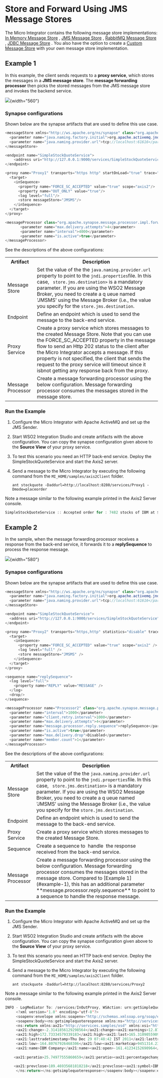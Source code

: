 # Store and Forward Using JMS Message Stores

The Micro Integrator contains the following message store implementations: [In Memory Message
Store](https://docs.wso2.com/display/EI611/In+Memory+Message+Store) ,
[JMS Message
Store](https://docs.wso2.com/display/EI611/JMS+Message+Store) ,
[RabbitMQ Message
Store](https://docs.wso2.com/display/EI611/RabbitMQ+Message+Store) ,
[JDBC Message
Store](https://docs.wso2.com/display/EI611/JDBC+Message+Store) . You
also have the option to create a [Custom Message
Store](https://docs.wso2.com/display/EI650/Custom+Message+Store) with
your own message store implementation.

## Example 1

In this example, the client sends requests to a **proxy service**, which stores the messages in a **JMS message store**. The **message forwarding processor** then picks the stored messages from the JMS message store and invokes the backend service.

![](attachments/119130313/119130315.png){width="560"}  

### Synapse configurations

Shown below are the synapse artifacts that are used to define this use case.

``` java tab="Message Store"
<messageStore xmlns="http://ws.apache.org/ns/synapse" class="org.apache.synapse.message.store.impl.jms.JmsStore" name="JMSMS">
  <parameter name="java.naming.factory.initial">org.apache.activemq.jndi.ActiveMQInitialContextFactory</parameter>
  <parameter name="java.naming.provider.url">tcp://localhost:61616</parameter>
</messageStore>
```

``` java tab="Endpoint"
<endpoint name="SimpleStockQuoteService"> 
    <address uri="http://127.0.0.1:9000/services/SimpleStockQuoteService"/>
</endpoint>
```

``` java tab="Proxy Service"
<proxy name="Proxy1" transports="https http" startOnLoad="true" trace="disable">   
  <target>
    <inSequence>
      <property name="FORCE_SC_ACCEPTED" value="true" scope="axis2"/>
      <property name="OUT_ONLY" value="true"/>
      <log level="full"/>
      <store messageStore="JMSMS"/>
    </inSequence>
  </target>
</proxy>
```

``` java tab="Message Processor"
<messageProcessor class="org.apache.synapse.message.processor.impl.forwarder.ScheduledMessageForwardingProcessor" name="Processor1" targetEndpoint="SimpleStockQuoteService" messageStore="JMSMS">
       <parameter name="max.delivery.attempts">4</parameter>
       <parameter name="interval">4000</parameter>
       <parameter name="is.active">true</parameter>
</messageProcessor>
```

See the descriptions of the above configurations:

<table>
  <tr>
    <th>Artifact</th>
    <th>Description</th>
  </tr>
  <tr>
    <td>Message Store</td>
    <td>
      Set the value of the the <code>java.naming.provider.url</code> property to point to the <code>jndi.properties</code>file. In this case, <code> store.jms.destination></code> is a mandatory parameter. If you are using the WSO2 Message Broker, you need to create a q ueue named 'JMSMS' using the Message Broker (i.e., the value you specify for the <code>store.jms.destination</code>.
    </td>
  </tr>
  <tr>
    <td>Endpoint</td>
    <td>
      Define an endpoint which is used to send the message to the back-end service.
    </td>
  </tr>
  <tr>
    <td>Proxy Service</td>
    <td>
      Create a proxy service which stores messages to the created Message Store. Note that you can use the FORCE_SC_ACCEPTED property in the message flow to send an Http 202 status to the client after the Micro Integrator accepts a message. If this property is not specified, the client that sends the request to the proxy service will timeout since it isbnot getting any response back from the proxy.
    </td>
  </tr>
  <tr>
    <td>Message Processor</td>
    <td>
      Create a message forwarding processor using the below configuration. Message forwarding processor consumes the messages stored in the message store.
    </td>
  </tr>
</table>

### Run the Example

1. Configure the Micro Integrator with Apache ActiveMQ and set up the JMS Sender.
2. Start WSO2 Integration Studio and create artifacts with the above configuration. You can copy the synapse configuration given above to the **Source View** of your proxy service.
3. To test this scenario you need an HTTP back-end service. Deploy the SimpleStockQuoteService and start the Axis2 server.
3. Send a message to the Micro Integrator by executing the following command from the `MI_HOME/samples/axis2Client` folder.

    ```
    ant stockquote -Daddurl=http://localhost:8280/services/Proxy1 -Dmode=placeorder
    ```

Note a message similar to the following example printed in the Axis2 Server console.  

``` java
SimpleStockQuoteService :: Accepted order for : 7482 stocks of IBM at $ 169.27205579038733
```

## Example 2

In the sample, when the message forwarding processor receives a response from the back-end service, it forwards it to a **replySequence** to process the response message.

![](attachments/119130313/119130314.png){width="580"}  

### Synapse configurations

Shown below are the synapse artifacts that are used to define this use case.

``` java tab="Message Store"
<messageStore xmlns="http://ws.apache.org/ns/synapse" class="org.apache.synapse.message.store.impl.jms.JmsStore" name="JMSMS">
  <parameter name="java.naming.factory.initial">org.apache.activemq.jndi.ActiveMQInitialContextFactory</parameter>
  <parameter name="java.naming.provider.url">tcp://localhost:61616</parameter>
</messageStore>
```

``` java tab="Endpoint"
<endpoint name="SimpleStockQuoteService">
  <address uri="http://127.0.0.1:9000/services/SimpleStockQuoteService"/>
</endpoint>
```

``` java tab="Proxy Service"
<proxy name="Proxy2" transports="https,http" statistics="disable" trace="disable" startOnLoad="true">
  <target>
    <inSequence>
      <property name="FORCE_SC_ACCEPTED" value="true" scope="axis2" />
      <log level="full" />
      <store messageStore="JMSMS" />
    </inSequence>
  </target>
</proxy>
```

``` java tab="Sequence"
<sequence name="replySequence">
  <log level="full">
    <property name="REPLY" value="MESSAGE" />
  </log>
  <drop/>
</sequence>
```

``` java tab="Message Processor"
<messageProcessor name="Processor2" class="org.apache.synapse.message.processor.impl.forwarder.ScheduledMessageForwardingProcessor" targetEndpoint="SimpleStockQuoteService" messageStore="JMSMS" xmlns="http://ws.apache.org/ns/synapse">
  <parameter name="interval">1000</parameter>
  <parameter name="client.retry.interval">1000</parameter>
  <parameter name="max.delivery.attempts">4</parameter>
  <parameter name="message.processor.reply.sequence">replySequence</parameter>
  <parameter name="is.active">true</parameter>
  <parameter name="max.delivery.drop">Disabled</parameter>
  <parameter name="member.count">1</parameter>
</messageProcessor>
```

See the descriptions of the above configurations:

<table>
  <tr>
    <th>Artifact</th>
    <th>Description</th>
  </tr>
  <tr>
    <td>Message Store</td>
    <td>
      Set the value of the the <code>java.naming.provider.url</code> property to point to the <code>jndi.properties</code>file. In this case, <code> store.jms.destination></code> is a mandatory parameter. If you are using the WSO2 Message Broker, you need to create a q ueue named 'JMSMS' using the Message Broker (i.e., the value you specify for the <code>store.jms.destination</code>.
    </td>
  </tr>
  <tr>
    <td>Endpoint</td>
    <td>
      Define an endpoint which is used to send the message to the back-end service.
    </td>
  </tr>
  <tr>
    <td>Proxy Service</td>
    <td>
      Create a proxy service which stores messages to the created Message Store.
    </td>
  </tr>
  <tr>
    <td>Sequence</td>
    <td>
      Create a sequence to  handle  the response received from the back-end service.
    </td>
  </tr>
  <tr>
    <td>Message Processor</td>
    <td>
      Create a message forwarding processor using the below configuration. Message forwarding processor consumes the messages stored in the message store. Compared to [Example 1](#example-1), this has an additional parameter **message.processor.reply.sequence** to point to a sequence to handle the response message. 
    </td>
  </tr>
</table>

### Run the Example

1. Configure the Micro Integrator with Apache ActiveMQ and set up the JMS Sender.
2. Start WSO2 Integration Studio and create artifacts with the above configuration. You can copy the synapse configuration given above to the **Source View** of your proxy service.
3. To test this scenario you need an HTTP back-end service. Deploy the SimpleStockQuoteService and start the Axis2 server.
3. Send a message to the Micro Integrator by executing the following command from the `MI_HOME/samples/axis2Client` folder.

    ```
    ant stockquote -Daddurl=http://localhost:8280/services/Proxy2
    ```

Note a message similar to the following example printed in the Axis2 Server console.  

``` java
INFO - LogMediator To: /services/InOutProxy, WSAction: urn:getSimpleQuote, SOAPAction: urn:getSimpleQuote, MessageID: urn:uuid:dec12d9c-5289-476c-9d9a-b7bb7ebc7be4, Direction: request, REPLY = MESSAGE, Envelope:
     <?xml version='1.0' encoding='utf-8'?>
     <soapenv:envelope xmlns:soapenv="http://schemas.xmlsoap.org/soap/envelope/">
     <soapenv:body><ns:getsimplequoteresponse xmlns:ns="http://services.samples">
     <ns:return xmlns:ax21="http://services.samples/xsd" xmlns:xsi="http://www.w3.org/2001/XMLSchema-instance" xsi:type="ax21:GetQuoteResponse">
     <ax21:change>-2.3141856129298564</ax21:change><ax21:earnings>12.877155014054368</ax21:earnings>
     <ax21:high>172.73334579339183</ax21:high><ax21:last>165.31090559096748</ax21:last>
     <ax21:lasttradetimestamp>Thu Dec 29 07:48:42 IST 2011</ax21:lasttradetimestamp>
     <ax21:low>-164.80767926468306</ax21:low><ax21:marketcap>9451314.231029626</ax21:marketcap>
     <ax21:name>IBM Company</ax21:name><ax21:open>-161.41234152690964</ax21:open>
     
    <ax21:peratio>25.74977555860659</ax21:peratio><ax21:percentagechange>-1.2214036358135663</ax21:percentagechange>
    
    <ax21:prevclose>189.46935681818218</ax21:prevclose><ax21:symbol>IBM</ax21:symbol><ax21:volume>8611</ax21:volume>
     </ns:return></ns:getsimplequoteresponse></soapenv:body></soapenv:envelope>
```